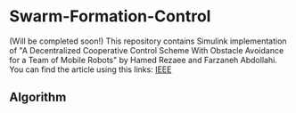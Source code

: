 # Swarm-Formation-Control
(Will be completed soon!)
This repository contains Simulink implementation of "A Decentralized Cooperative Control Scheme With Obstacle Avoidance for a Team of Mobile Robots" by Hamed Rezaee and Farzaneh Abdollahi. You can find the article using this links: [IEEE](https://ieeexplore.ieee.org/document/6451251)

## Algorithm
